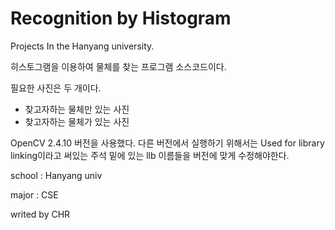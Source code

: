 # Recognition by Histogram
Projects In the Hanyang university.

히스토그램을 이용하여 물체를 찾는 프로그램 소스코드이다.

필요한 사진은 두 개이다. 
* 찾고자하는 물체만 있는 사진
* 찾고자하는 물체가 있는 사진

OpenCV 2.4.10 버전을 사용했다. 다른 버전에서 실행하기 위해서는 Used for library linking이라고 써있는 주석 밑에 있는 llb 이름들을 버전에 맞게 수정해야한다.

school : Hanyang univ

major  : CSE

writed by CHR

